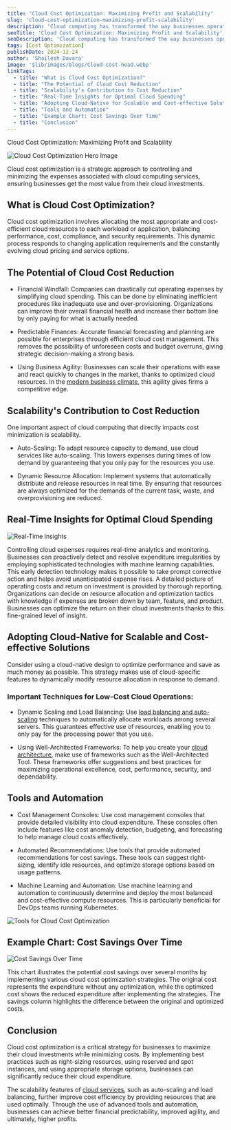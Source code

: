 ```yaml
---
title: "Cloud Cost Optimization: Maximizing Profit and Scalability"
slug: 'cloud-cost-optimization-maximizing-profit-scalability'
description: 'Cloud computing has transformed the way businesses operate, offering unparalleled scalability, flexibility, and accessibility. However, the dynamic nature of cloud services can also lead to unpredictable and escalating costs if not managed properly.'
seoTitle: 'Cloud Cost Optimization: Maximizing Profit and Scalability'
seoDescription: 'Cloud computing has transformed the way businesses operate, offering unparalleled scalability, flexibility, and accessibility.'
tags: [Cost Optimization]
publishDate: 2024-12-24
author: 'Shailesh Davara'
image: '$lib/images/blogs/Cloud-cost-head.webp'
linkTags:
  - title: "What is Cloud Cost Optimization?"
  - title: "The Potential of Cloud Cost Reduction"
  - title: "Scalability's Contribution to Cost Reduction"
  - title: "Real-Time Insights for Optimal Cloud Spending"
  - title: "Adopting Cloud-Native for Scalable and Cost-effective Solutions"
  - title: "Tools and Automation"
  - title: "Example Chart: Cost Savings Over Time"
  - title: "Conclusion"
---
```


Cloud Cost Optimization: Maximizing Profit and Scalability

![Cloud Cost Optimization Hero Image]($lib/images/blogs/Cloud-cost-body.png)

Cloud cost optimization is a strategic approach to controlling and minimizing the expenses associated with cloud computing services, ensuring businesses get the most value from their cloud investments.

## What is Cloud Cost Optimization?

Cloud cost optimization involves allocating the most appropriate and cost-efficient cloud resources to each workload or application, balancing performance, cost, compliance, and security requirements. This dynamic process responds to changing application requirements and the constantly evolving cloud pricing and service options.

## The Potential of Cloud Cost Reduction

* Financial Windfall: Companies can drastically cut operating expenses by simplifying cloud spending. This can be done by eliminating inefficient procedures like inadequate use and over-provisioning. Organizations can improve their overall financial health and increase their bottom line by only paying for what is actually needed.

* Predictable Finances: Accurate financial forecasting and planning are possible for enterprises through efficient cloud cost management. This removes the possibility of unforeseen costs and budget overruns, giving strategic decision-making a strong basis.

* Using Business Agility: Businesses can scale their operations with ease and react quickly to changes in the market, thanks to optimized cloud resources. In the [modern business climate](/blog/cloud-computing-business-model-innovation/), this agility gives firms a competitive edge.

## Scalability's Contribution to Cost Reduction

One important aspect of cloud computing that directly impacts cost minimization is scalability.

* Auto-Scaling: To adapt resource capacity to demand, use cloud services like auto-scaling. This lowers expenses during times of low demand by guaranteeing that you only pay for the resources you use.

* Dynamic Resource Allocation: Implement systems that automatically distribute and release resources in real time. By ensuring that resources are always optimized for the demands of the current task, waste, and overprovisioning are reduced.

## Real-Time Insights for Optimal Cloud Spending

![Real-Time Insights]($lib/images/blogs/Cloud-cost-body.png)

Controlling cloud expenses requires real-time analytics and monitoring. Businesses can proactively detect and resolve expenditure irregularities by employing sophisticated technologies with machine learning capabilities. This early detection technology makes it possible to take prompt corrective action and helps avoid unanticipated expense rises. A detailed picture of operating costs and return on investment is provided by thorough reporting. Organizations can decide on resource allocation and optimization tactics with knowledge if expenses are broken down by team, feature, and product. Businesses can optimize the return on their cloud investments thanks to this fine-grained level of insight.

## Adopting Cloud-Native for Scalable and Cost-effective Solutions

Consider using a cloud-native design to optimize performance and save as much money as possible. This strategy makes use of cloud-specific features to dynamically modify resource allocation in response to demand.

### Important Techniques for Low-Cost Cloud Operations:

* Dynamic Scaling and Load Balancing: Use [load balancing and auto-scaling](/blog/Kubernetes-and-Platform-Engineering/) techniques to automatically allocate workloads among several servers. This guarantees effective use of resources, enabling you to only pay for the processing power that you use.

* Using Well-Architected Frameworks: To help you create your [cloud architecture](/blog/Scaling-Tech-Infrastructure-with-Platform-Engineering/), make use of frameworks such as the Well-Architected Tool. These frameworks offer suggestions and best practices for maximizing operational excellence, cost, performance, security, and dependability.

## Tools and Automation

* Cost Management Consoles: Use cost management consoles that provide detailed visibility into cloud expenditure. These consoles often include features like cost anomaly detection, budgeting, and forecasting to help manage cloud costs effectively.

* Automated Recommendations: Use tools that provide automated recommendations for cost savings. These tools can suggest right-sizing, identify idle resources, and optimize storage options based on usage patterns.

* Machine Learning and Automation: Use machine learning and automation to continuously determine and deploy the most balanced and cost-effective compute resources. This is particularly beneficial for DevOps teams running Kubernetes.

![Tools for Cloud Cost Optimization]($lib/images/blogs/Cloud-cost-body-2.png)

## Example Chart: Cost Savings Over Time

![Cost Savings Over Time]($lib/images/blogs/Cloud-cost-table.png)

This chart illustrates the potential cost savings over several months by implementing various cloud cost optimization strategies. The original cost represents the expenditure without any optimization, while the optimized cost shows the reduced expenditure after implementing the strategies. The savings column highlights the difference between the original and optimized costs.

## Conclusion

Cloud cost optimization is a critical strategy for businesses to maximize their cloud investments while minimizing costs. By implementing best practices such as right-sizing resources, using reserved and spot instances, and using appropriate storage options, businesses can significantly reduce their cloud expenditure.

The scalability features of [cloud services](/blog/top-cloud-trends-to-watch-in-2025), such as auto-scaling and load balancing, further improve cost efficiency by providing resources that are used optimally. Through the use of advanced tools and automation, businesses can achieve better financial predictability, improved agility, and ultimately, higher profits.

